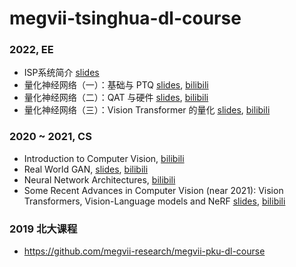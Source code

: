 # megvii-tsinghua-dl-course
### 2022, EE
* ISP系统简介 [slides](https://github.com/megvii-research/megvii-tsinghua-dl-course/blob/cabe726e6bb949f55fb482f5856b6bbbcff422c3/ISP%E7%B3%BB%E7%BB%9F%E7%AE%80%E4%BB%8B.pdf)
* 量化神经网络（一）：基础与 PTQ [slides](https://github.com/megvii-research/megvii-tsinghua-dl-course/blob/717e1aaf268dbb6ec591bef2698485fc3747cf0b/Algorithm1%202022%20Introduction%20to%20Quantized%20Neural%20Network(1).pdf), [bilibili](https://www.bilibili.com/video/BV13a411p7PC?p=1)
* 量化神经网络（二）：QAT 与硬件 [slides](https://github.com/megvii-research/megvii-tsinghua-dl-course/blob/686b18bec2aa85e53dd191cff8d9a6d8861d28cd/QAT+Hardware-%20Introduction%20to%20Quantized%20Neural%20Network.pdf), [bilibili](https://www.bilibili.com/video/BV13a411p7PC?p=2)
* 量化神经网络（三）：Vision Transformer 的量化 [slides](), [bilibili](https://www.bilibili.com/video/BV13a411p7PC?p=3)

### 2020 ~ 2021, CS
* Introduction to Computer Vision, [bilibili](https://www.bilibili.com/video/BV1rV411a7xF?p=1)
* Real World GAN, [slides](https://github.com/zsc/zsc.github.io/blob/f5e3fb80c354c74420fec3fc0a76b5f57efd014c/Real%20World%20GAN%20V4.pdf), [bilibili](https://www.bilibili.com/video/BV1rV411a7xF?p=2)
* Neural Network Architectures, [bilibili](https://www.bilibili.com/video/BV1rV411a7xF?p=3)
* Some Recent Advances in Computer Vision (near 2021): Vision Transformers, Vision-Language models and NeRF [slides](https://github.com/zsc/zsc.github.io/blob/f5e3fb80c354c74420fec3fc0a76b5f57efd014c/Some%20Recent%20Advances%20in%20Computer%20Vision%20(near%202021)(2).pdf), [bilibili](https://www.bilibili.com/video/BV1rV411a7xF?p=4)

### 2019 北大课程
* https://github.com/megvii-research/megvii-pku-dl-course
